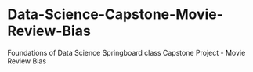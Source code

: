 # Data-Science-Capstone-Movie-Review-Bias
Foundations of Data Science Springboard class Capstone Project - Movie Review Bias
